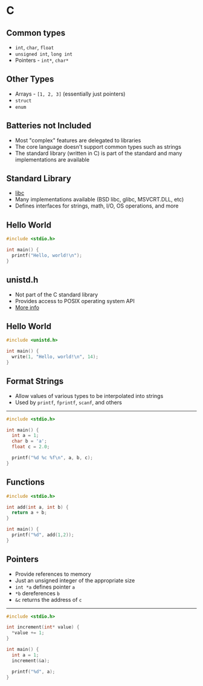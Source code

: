 C
===

Common types
------------

- `int`, `char`, `float`
- `unsigned int`, `long int`
- Pointers - `int*`, `char*`

Other Types
-----------

- Arrays - `[1, 2, 3]` (essentially just pointers)
- `struct`
- `enum`

Batteries not Included
----------------------

- Most "complex" features are delegated to libraries
- The core language doesn't support common types such as strings
- The standard library (written in C) is part of the standard and many implementations are available

Standard Library
----------------

- [libc](https://en.wikipedia.org/wiki/C_standard_library)
- Many implementations available (BSD libc, glibc, MSVCRT.DLL, etc)
- Defines interfaces for strings, math, I/O, OS operations, and more

Hello World
-----------

```c
#include <stdio.h>

int main() {
  printf("Hello, world!\n");
}
```

unistd.h
--------

- Not part of the C standard library
- Provides access to POSIX operating system API
- [More info](https://en.wikipedia.org/wiki/Unistd.h)

Hello World
-----------

```c
#include <unistd.h>

int main() {
  write(1, "Hello, world!\n", 14);
}
```

Format Strings
--------------

- Allow values of various types to be interpolated into strings
- Used by `printf`, `fprintf`, `scanf`, and others

---

```c
#include <stdio.h>

int main() {
  int a = 1;
  char b = 'a';
  float c = 2.0;

  printf("%d %c %f\n", a, b, c);
}
```

Functions
---------

```c
#include <stdio.h>

int add(int a, int b) {
  return a + b;
}

int main() {
  printf("%d", add(1,2));
}
```

Pointers
--------

- Provide references to memory
- Just an unsigned integer of the appropriate size
- `int *a` defines pointer `a`
- `*b` dereferences `b`
- `&c` returns the address of `c` 

---

```c
#include <stdio.h>

int increment(int* value) {
  *value += 1;
}

int main() {
  int a = 1;
  increment(&a);

  printf("%d", a);
}
```
